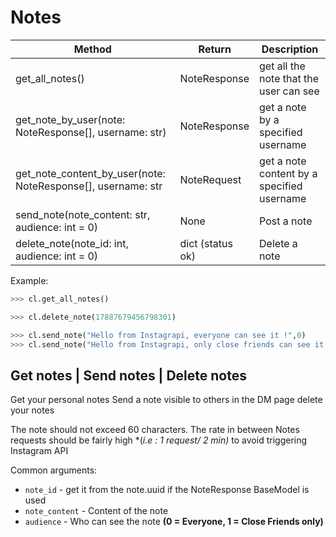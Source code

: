 # Notes 

| Method                                                       | Return           | Description
|--------------------------------------------------------------|------------------| ----------------------------------
| get_all_notes()                                              | NoteResponse     | get all the note that the user can see
| get_note_by_user(note: NoteResponse[], username: str)        | NoteResponse     | get a note by a specified username
| get_note_content_by_user(note: NoteResponse[], username: str | NoteRequest      | get a note content by a specified username
| send_note(note_content: str, audience: int = 0)              | None             | Post a note
| delete_note(note_id: int, audience: int = 0)                 | dict (status ok) | Delete a note

Example:

``` python
>>> cl.get_all_notes()

>>> cl.delete_note(17887679456798301)

>>> cl.send_note("Hello from Instagrapi, everyone can see it !",0)
>>> cl.send_note("Hello from Instagrapi, only close friends can see it !",1)

```

## Get notes  |  Send notes  |  Delete notes
Get your personal notes
Send a note visible to others in the DM page
delete your notes

The note should not exceed 60 characters. The rate in between Notes requests should be fairly high *(*i.e : 1 request/ 2 min)* to avoid triggering Instagram API

Common arguments:

* `note_id` - get it from the note.uuid if the NoteResponse BaseModel is used
* `note_content` - Content of the note 
* `audience` - Who can see the note **(0 = Everyone, 1 = Close Friends only)**
